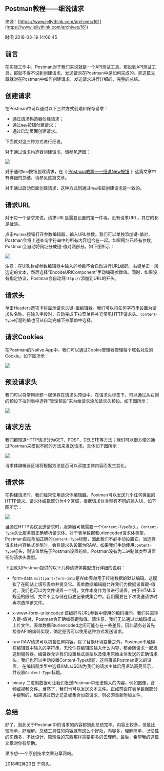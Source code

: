 ## Postman教程——细说请求

来源：[https://www.jellythink.com/archives/161](https://www.jellythink.com/archives/161)

时间 2018-03-19 14:06:45

 
## 前言
 
在实际工作中，Postman对于我们来说就是一个API测试工具。那说到API测试工具，那就不得不说到创建请求，发送请求在Postman中是如何完成的。那这篇文章就对在Postman中如何创建请求，发送请求进行详细的，完整的总结。
 
## 创建请求
 
在Postman中可以通过以下三种方式创建和保存请求：
 

* 通过请求构造器创建请求； 
* 通过`New`按钮创建请求；  
* 通过启动页面创建请求。 
 

下面就对这三种方式进行细说。
 
对于通过请求构造器创建请求，请参见选图：
 
![][0]
 
对于通过`New`按钮创建请求，在《 [Postman教程——细说New按钮][6] 》这篇文章中有详细的总结，请参见这篇文章。
 
对于通过启动页面创建请求，这种方式同通过`New`按钮创建请求是一致的。
 
## 请求URL
 
对于每一个请求来说，请求URL是需要设置的第一件事。没有请求URL，其它的都是扯淡。
 
点击`Params`按钮打开参数编辑器，输入URL参数。我们可以单独添加键-值对，Postman会将上述查询字符串中的所有内容组合在一起。如果网址已经有参数，Postman会自动将网址分成键-值对两部分。如下图所示：
 
![][1]
 
注意：在URL栏或参数编辑器中输入的参数不会自动进行URL编码。右键单击一段选定的文本，然后选择“EncodeURIComponent”手动编码参数值。同时，如果没有指定协议，Postman会自动将`http://`添加到URL的开头。
 
## 请求头
 
单击Headers选项卡将显示请求头键-值编辑器。我们可以将任何字符串设置为请求头名称。在输入字段时，自动完成下拉菜单将补充常见HTTP请求头。`Content-Type`标题的值也可从自动完成下拉菜单中选择。
 
## 请求Cookies
 
在Postman的Native App中，我们可以通过Cookie管理器管理每个域名对应的Cookie。如下图所示：
 
![][2]
 
## 预设请求头
 
我们可以将常用标题一起保存在请求头预设中。在请求头标签下，可以通过从右侧的预设下拉列表中选择“管理预设”来为给请求添加请求头预设。如下图所示：
 
![][3]
 
## 请求方法
 
我们都知道HTTP请求分为GET、POST、DELETE等方法；我们可以很方便的通过Postman来模拟不同的方法来发送请求。具体如下图所示：
 
![][4]
 
请求体编辑器区域将根据方法是否可以添加主体内容而发生变化。
 
## 请求体
 
在构建请求时，我们经常使用请求体编辑器。Postman可以发送几乎任何类型的HTTP请求。请求体编辑器分为4个区域，根据请求体类型有不同的输入UI。如下图所示：
 
![][5]
 
当通过HTTP协议发送请求时，服务器可能需要一个`Content-Type`标头。`Content-Type`头让服务器正确解析请求体。对于表单数据和urlencoded请求体类型，Postman自动附加正确的`Content-Type`标题，因此我们不必手动设置它。当选择请求体内容格式类型时，会将请求头设置为RAW。如果我们手动使用`Content-Type`标头，则该值优先于Postman设置的值。Postman没有为二进制体类型设置任何请求头类型。
 
下面就对Postman提供的以下几种请求体类型进行详细的说明：
 

* form-data 
`multipart/form-data`是Web表单用于传输数据的默认编码。这模拟了在网站上填写表单并提交它。表单数据编辑器允许我们为数据设置键-值对。我们也可以为文件设置一个键，文件本身作为值进行设置。由于HTML5规范的限制，文件不会存储在历史记录或集合中。我们需要在下次发送请求时再次选择该文件。
  
* x-www-form-urlencoded 
 该编码与URL参数中使用的编码相同。我们只需输入键-值对，Postman会正确编码键和值。请注意，我们无法通过此编码模式上传文件。表单数据和urlencoded之间可能存在一些差异，因此请务必首先检查API的编码实现，确定是否可以使用这种方式发送请求。  
* raw
RAW请求可以包含任何内容。除了替换环境变量之外，Postman不触碰在编辑器中输入的字符串。无论你在编辑区输入什么内容，都会随请求一起发送到服务器。编辑器允许我们设置格式类型以及使用原始主体发送的正确请求头。我们也可以手动设置Content-Type标题，这将覆盖Postman定义的设置。
在编辑器类型中选择XML/JSON为我们的请求主体启用语法高亮显示，并设置`Content-Type`标题。
  
* binary 
 二进制数据可让我们发送Postman中无法输入的内容，例如图像，音频或视频文件。当然了，我们也可以发送文本文件。正如前面在表单数据部分中提到的，如果通过历史记录或集合加载请求，则必须重新附加文件。  
 

## 总结
 
好了，到此关于Postman中的请求的内容都到此总结完毕。内容比较多，但是比较简单，好理解。总结工具性的内容就有这么个好处，内容多，理解简单，记忆性的东西多，不比设计、原理性的东西那样需要更多的去理解。最后，希望我的这篇文章对你有帮助。
 
果冻想-一个原创技术文章分享网站。
 
2018年2月20日 于包头。
 


[6]: https://www.jellythink.com/archives/159
[0]: ./img/VniUNvm.png 
[1]: ./img/faaQre6.png 
[2]: ./img/2eENZfV.png 
[3]: ./img/2maUVvr.png 
[4]: ./img/3YFv6ju.png 
[5]: ./img/BJJ7ZbI.png 